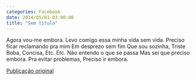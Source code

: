 ```yaml
---
categories: Facebook
date: 2014/05/01 03:00:00
title: "Sem título"
---
```


Agora vou-me embora.
Levo comigo essa minha vida sem vida.
Preciso ficar reclamando pra mim
Em desprezo sem fim
Que sou sozinha,
Triste
Boba,
Concisa,
Etc.
Etc.
Não entendo o que se passa
Mas sei que preciso embora.
Pra evitar problemas,
Preciso ir embora.

[Publicação original](https://www.facebook.com/permalink.php?story_fbid=1418068998463464&id=1418031755133855)

